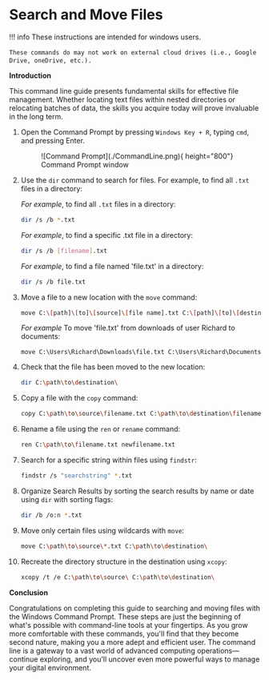 # Search and Move Files

!!! info
    These instructions are intended for windows users.
    
    These commands do may not work on external cloud drives (i.e., Google Drive, oneDrive, etc.).


<b>Introduction</b>

This command line guide presents fundamental skills for effective file management. Whether locating text files within nested directories or relocating batches of data, the skills you acquire today will prove invaluable in the long term.

1. Open the Command Prompt by pressing `Windows Key + R`, typing `cmd`, and pressing
Enter.

    <figure markdown="span">
    ![Command Prompt](./CommandLine.png){ height="800"}
    <figcaption>Command Prompt window</figcaption>
    </figure>

2. Use the `dir` command to search for files. For example, to find all `.txt` files in
a directory:

    <i>For example</i>, to find all `.txt` files in a directory:
    ```bash
    dir /s /b *.txt
    ```
    <i>For example</i>, to find a specific .txt file in a directory:
    ```bash
    dir /s /b [filename].txt
    ```
    <i>For example</i>, to find a file named 'file.txt' in a directory:
    ```bash
    dir /s /b file.txt
    ```

3. Move a file to a new location with the `move` command:


    ```bash
    move C:\[path]\[to]\[source]\[file name].txt C:\[path]\[to]\[destination]\
    ```
    <i>For example</i> To move 'file.txt' from downloads of user Richard to documents:
    ```
    move C:\Users\Richard\Downloads\file.txt C:\Users\Richard\Documents
    ```

4. Check that the file has been moved to the new location:

    ```bash
    dir C:\path\to\destination\
    ```

5. Copy a file with the `copy` command:

    ```bash
    copy C:\path\to\source\filename.txt C:\path\to\destination\filename.txt
    ```

6. Rename a file using the `ren` or `rename` command:

    ```bash
    ren C:\path\to\filename.txt newfilename.txt
    ```

7. Search for a specific string within files using `findstr`:

    ```bash
    findstr /s "searchstring" *.txt
    ```

8. Organize Search Results by sorting the search results by name or date using `dir` with sorting flags:

    ```bash
    dir /b /o:n *.txt
    ```


9. Move only certain files using wildcards with `move`:

    ```bash
    move C:\path\to\source\*.txt C:\path\to\destination\
    ```

10. Recreate the directory structure in the destination using `xcopy`:

    ```bash
    xcopy /t /e C:\path\to\source\ C:\path\to\destination\
    ```


<b>Conclusion</b>

Congratulations on completing this guide to searching and moving files with the 
Windows Command Prompt. These steps are just the beginning of what's possible with
command-line tools at your fingertips. As you grow more comfortable with these 
commands, you'll find that they become second nature, making you a more adept and
efficient user. The command line is a gateway to a vast world of advanced computing
operations—continue exploring, and you'll uncover even more powerful ways to manage
your digital environment.






